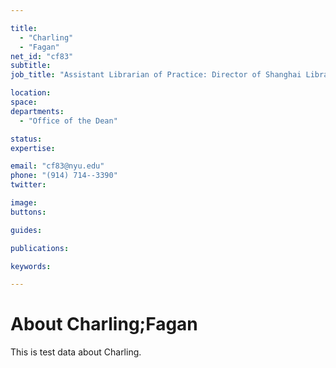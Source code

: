 ```yaml
---

title:
  - "Charling"
  - "Fagan"
net_id: "cf83"
subtitle: 
job_title: "Assistant Librarian of Practice: Director of Shanghai Library"

location: 
space: 
departments:
  - "Office of the Dean"

status: 
expertise:

email: "cf83@nyu.edu"
phone: "(914) 714--3390"
twitter: 

image: 
buttons:

guides:

publications:

keywords:

---
```


# About Charling;Fagan

This is test data about Charling.
